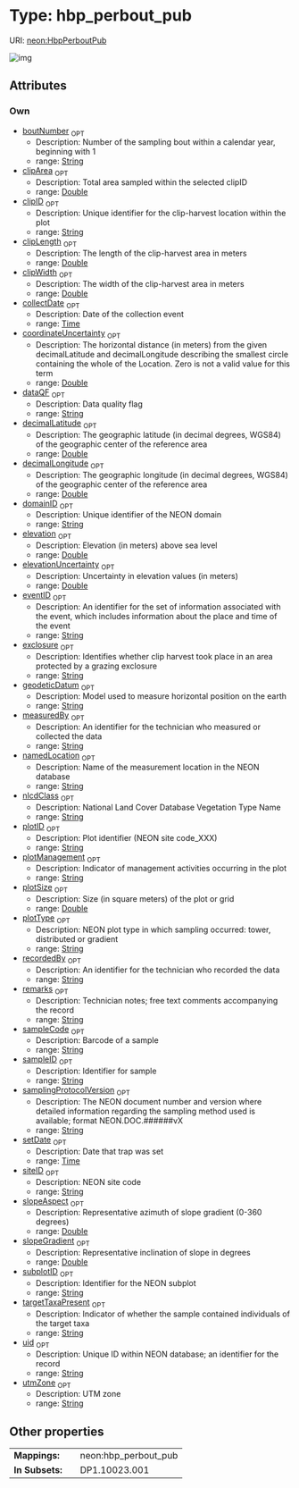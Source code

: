
# Type: hbp_perbout_pub




URI: [neon:HbpPerboutPub](https://data.neonscience.org/HbpPerboutPub)


![img](http://yuml.me/diagram/nofunky;dir:TB/class/[HbpPerboutPub&#124;uid:string%20%3F;domainID:string%20%3F;siteID:string%20%3F;plotID:string%20%3F;remarks:string%20%3F;measuredBy:string%20%3F;recordedBy:string%20%3F;eventID:string%20%3F;nlcdClass:string%20%3F;decimalLatitude:double%20%3F;decimalLongitude:double%20%3F;geodeticDatum:string%20%3F;coordinateUncertainty:double%20%3F;elevation:double%20%3F;elevationUncertainty:double%20%3F;boutNumber:string%20%3F;sampleID:string%20%3F;setDate:time%20%3F;collectDate:time%20%3F;targetTaxaPresent:string%20%3F;subplotID:string%20%3F;clipID:string%20%3F;exclosure:string%20%3F;plotType:string%20%3F;plotSize:double%20%3F;utmZone:string%20%3F;slopeAspect:double%20%3F;slopeGradient:double%20%3F;samplingProtocolVersion:string%20%3F;sampleCode:string%20%3F;dataQF:string%20%3F;namedLocation:string%20%3F;clipArea:double%20%3F;clipLength:double%20%3F;clipWidth:double%20%3F;plotManagement:string%20%3F])

## Attributes


### Own

 * [boutNumber](boutNumber.md)  <sub>OPT</sub>
    * Description: Number of the sampling bout within a calendar year, beginning with 1
    * range: [String](types/String.md)
 * [clipArea](clipArea.md)  <sub>OPT</sub>
    * Description: Total area sampled within the selected clipID
    * range: [Double](types/Double.md)
 * [clipID](clipID.md)  <sub>OPT</sub>
    * Description: Unique identifier for the clip-harvest location within the plot
    * range: [String](types/String.md)
 * [clipLength](clipLength.md)  <sub>OPT</sub>
    * Description: The length of the clip-harvest area in meters
    * range: [Double](types/Double.md)
 * [clipWidth](clipWidth.md)  <sub>OPT</sub>
    * Description: The width of the clip-harvest area in meters
    * range: [Double](types/Double.md)
 * [collectDate](collectDate.md)  <sub>OPT</sub>
    * Description: Date of the collection event
    * range: [Time](types/Time.md)
 * [coordinateUncertainty](coordinateUncertainty.md)  <sub>OPT</sub>
    * Description: The horizontal distance (in meters) from the given decimalLatitude and decimalLongitude describing the smallest circle containing the whole of the Location. Zero is not a valid value for this term
    * range: [Double](types/Double.md)
 * [dataQF](dataQF.md)  <sub>OPT</sub>
    * Description: Data quality flag
    * range: [String](types/String.md)
 * [decimalLatitude](decimalLatitude.md)  <sub>OPT</sub>
    * Description: The geographic latitude (in decimal degrees, WGS84) of the geographic center of the reference area
    * range: [Double](types/Double.md)
 * [decimalLongitude](decimalLongitude.md)  <sub>OPT</sub>
    * Description: The geographic longitude (in decimal degrees, WGS84) of the geographic center of the reference area
    * range: [Double](types/Double.md)
 * [domainID](domainID.md)  <sub>OPT</sub>
    * Description: Unique identifier of the NEON domain
    * range: [String](types/String.md)
 * [elevation](elevation.md)  <sub>OPT</sub>
    * Description: Elevation (in meters) above sea level
    * range: [Double](types/Double.md)
 * [elevationUncertainty](elevationUncertainty.md)  <sub>OPT</sub>
    * Description: Uncertainty in elevation values (in meters)
    * range: [Double](types/Double.md)
 * [eventID](eventID.md)  <sub>OPT</sub>
    * Description: An identifier for the set of information associated with the event, which includes information about the place and time of the event
    * range: [String](types/String.md)
 * [exclosure](exclosure.md)  <sub>OPT</sub>
    * Description: Identifies whether clip harvest took place in an area protected by a grazing exclosure
    * range: [String](types/String.md)
 * [geodeticDatum](geodeticDatum.md)  <sub>OPT</sub>
    * Description: Model used to measure horizontal position on the earth
    * range: [String](types/String.md)
 * [measuredBy](measuredBy.md)  <sub>OPT</sub>
    * Description: An identifier for the technician who measured or collected the data
    * range: [String](types/String.md)
 * [namedLocation](namedLocation.md)  <sub>OPT</sub>
    * Description: Name of the measurement location in the NEON database
    * range: [String](types/String.md)
 * [nlcdClass](nlcdClass.md)  <sub>OPT</sub>
    * Description: National Land Cover Database Vegetation Type Name
    * range: [String](types/String.md)
 * [plotID](plotID.md)  <sub>OPT</sub>
    * Description: Plot identifier (NEON site code_XXX)
    * range: [String](types/String.md)
 * [plotManagement](plotManagement.md)  <sub>OPT</sub>
    * Description: Indicator of management activities occurring in the plot
    * range: [String](types/String.md)
 * [plotSize](plotSize.md)  <sub>OPT</sub>
    * Description: Size (in square meters) of the plot or grid
    * range: [Double](types/Double.md)
 * [plotType](plotType.md)  <sub>OPT</sub>
    * Description: NEON plot type in which sampling occurred: tower, distributed or gradient
    * range: [String](types/String.md)
 * [recordedBy](recordedBy.md)  <sub>OPT</sub>
    * Description: An identifier for the technician who recorded the data
    * range: [String](types/String.md)
 * [remarks](remarks.md)  <sub>OPT</sub>
    * Description: Technician notes; free text comments accompanying the record
    * range: [String](types/String.md)
 * [sampleCode](sampleCode.md)  <sub>OPT</sub>
    * Description: Barcode of a sample
    * range: [String](types/String.md)
 * [sampleID](sampleID.md)  <sub>OPT</sub>
    * Description: Identifier for sample
    * range: [String](types/String.md)
 * [samplingProtocolVersion](samplingProtocolVersion.md)  <sub>OPT</sub>
    * Description: The NEON document number and version where detailed information regarding the sampling method used is available; format NEON.DOC.######vX
    * range: [String](types/String.md)
 * [setDate](setDate.md)  <sub>OPT</sub>
    * Description: Date that trap was set
    * range: [Time](types/Time.md)
 * [siteID](siteID.md)  <sub>OPT</sub>
    * Description: NEON site code
    * range: [String](types/String.md)
 * [slopeAspect](slopeAspect.md)  <sub>OPT</sub>
    * Description: Representative azimuth of slope gradient (0-360 degrees)
    * range: [Double](types/Double.md)
 * [slopeGradient](slopeGradient.md)  <sub>OPT</sub>
    * Description: Representative inclination of slope in degrees
    * range: [Double](types/Double.md)
 * [subplotID](subplotID.md)  <sub>OPT</sub>
    * Description: Identifier for the NEON subplot
    * range: [String](types/String.md)
 * [targetTaxaPresent](targetTaxaPresent.md)  <sub>OPT</sub>
    * Description: Indicator of whether the sample contained individuals of the target taxa
    * range: [String](types/String.md)
 * [uid](uid.md)  <sub>OPT</sub>
    * Description: Unique ID within NEON database; an identifier for the record
    * range: [String](types/String.md)
 * [utmZone](utmZone.md)  <sub>OPT</sub>
    * Description: UTM zone
    * range: [String](types/String.md)

## Other properties

|  |  |  |
| --- | --- | --- |
| **Mappings:** | | neon:hbp_perbout_pub |
| **In Subsets:** | | DP1.10023.001 |

